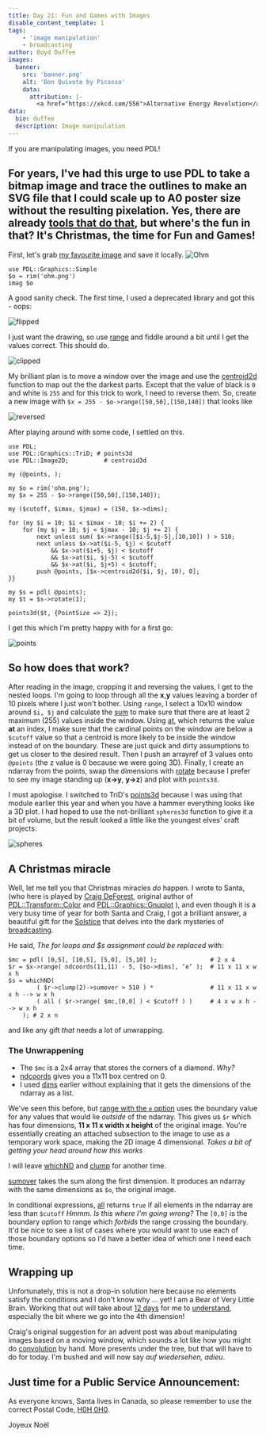 ```yaml
---
title: Day 21: Fun and Games with Images
disable_content_template: 1
tags:
    - 'image manipulation'
    - broadcasting
author: Boyd Duffee
images:
  banner:
    src: 'banner.png'
    alt: 'Don Quixote by Picasso'
    data:
      attribution: |-
        <a href="https://xkcd.com/556">Alternative Energy Revolution</a> by <a href="https://xkcd.com/about/">Randall Monroe</a> is licensed under <a href="https://creativecommons.org/licenses/by-nc/2.5/">Creative Commons Attribution-NonCommercial 2.5 License</a>.
data:
  bio: duffee
  description: Image manipulation
---
```


If you are manipulating images, you need PDL!

For years, I've had this urge to use PDL to take a bitmap image and trace the outlines to make an SVG file that I could scale up to A0 poster size without the resulting pixelation. Yes, there are already [tools that do that](https://github.com/autotrace/autotrace), but where's the fun in that? It's Christmas, the time for Fun and Games!
---

First, let's grab [my favourite image](https://xkcd.com/643/) and save it locally.
![Ohm](https://imgs.xkcd.com/comics/ohm.png)

    use PDL::Graphics::Simple
    $o = rim('ohm.png')
    imag $o

A good sanity check. The first time, I used a deprecated library and got this -  oops:

![flipped](flipped.png)

I just want the drawing, so use [range](https://metacpan.org/pod/PDL::Slices#range) and fiddle around a bit until I get the values correct.
This should do.

![clipped](clipped.png)

My brilliant plan is to move a window over the image and use the [centroid2d](https://metacpan.org/pod/PDL::Image2D#centroid2d) function to map out the the darkest parts.
Except that the value of black is `0` and white is `255` and for this trick to work, I need to reverse them.
So, create a new image with `$x = 255 - $o->range([50,50],[150,140])` that looks like

![reversed](reversed.png)

After playing around with some code, I settled on this.

    use PDL;
    use PDL::Graphics::TriD; # points3d
    use PDL::Image2D;          # centroid3d

    my (@points, );

    my $o = rim('ohm.png');
    my $x = 255 - $o->range([50,50],[150,140]);

    my ($cutoff, $imax, $jmax) = (150, $x->dims);

    for (my $i = 10; $i < $imax - 10; $i += 2) {
        for (my $j = 10; $j < $jmax - 10; $j += 2) {
            next unless sum( $x->range([$i-5,$j-5],[10,10]) ) > 510;
            next unless $x->at($i-5, $j) < $cutoff
                && $x->at($i+5, $j) < $cutoff
                && $x->at($i, $j-5) < $cutoff
                && $x->at($i, $j+5) < $cutoff;
            push @points, [$x->centroid2d($i, $j, 10), 0];
    }}

    my $s = pdl( @points);
    my $t = $s->rotate(1);

    points3d($t, {PointSize => 2});

I get this which I'm pretty happy with for a first go:

![points](points.png)  

## So how does that work?

After reading in the image, cropping it and reversing the values, I get to the nested loops.
I'm going to loop through all the **x**,**y** values leaving a border of 10 pixels where I just won't bother.
Using `range`, I select a 10x10 window around `$i, $j` and calculate the [sum](https://metacpan.org/pod/PDL::Ufunc#sum) to make sure that there are at least 2 maximum (255) values inside the window.
Using [at](https://metacpan.org/pod/PDL::Core#at), which returns the value **at** an index,
I make sure that the cardinal points on the window are below a `$cutoff` value so that a centroid is more likely to be inside the window instead of on the boundary. These are just quick and dirty assumptions to get us closer to the desired result.
Then I push an arrayref of 3 values onto `@points` (the z value is 0 because we were going 3D).
Finally, I create an ndarray from the points, swap the dimensions with [rotate](https://metacpan.org/pod/PDL::Slices#rotate) because I prefer to see my image standing up (**x->y**, **y->z**)
and plot with `points3d`.

I must apologise. I switched to TriD's
[points3d](https://metacpan.org/pod/PDL::Graphics::TriD#points3d) because
I was using that module earlier this year and when you have a hammer
everything looks like a 3D plot. I had hoped to use the not-brilliant
`spheres3d` function to give it a bit of volume, but the result looked
a little like the youngest elves' craft projects:

![spheres](spheres.png)

## A Christmas miracle

Well, let me tell you that Christmas miracles _do_ happen.
I wrote to Santa,
(who here is played by [Craig DeForest](https://www.boulder.swri.edu/~deforest/), original author of [PDL::Transform::Color](https://metacpan.org/pod/PDL::Transform::Color) and [PDL::Graphics::Gnuplot](https://metacpan.org/pod/PDL::Graphics::Gnuplot) ),
and even though it is a very busy time of year for both Santa and Craig, I got a brilliant answer,
a beautiful gift for the [Solstice](https://en.wikipedia.org/wiki/Alban_Arthan) that delves into the dark mysteries of [broadcasting](https://metacpan.org/dist/PDL/view/Basic/Pod/Broadcasting.pod).

He said, _The for loops and $s assignment could be replaced with:_

    $mc = pdl( [0,5], [10,5], [5,0], [5,10] );               # 2 x 4
    $r = $x->range( ndcoords(11,11) - 5, [$o->dims], ‘e’ );  # 11 x 11 x w x h
    $s = whichND(
	        ( $r->clump(2)->sumover > 510 ) *                # 11 x 11 x w x h --> w x h
	        ( all ( $r->range( $mc,[0,0] ) < $cutoff ) )     # 4 x w x h --> w x h
	    ); # 2 x n

and like any gift _that_ needs a lot of unwrapping.

### The Unwrappening

* The `$mc` is a 2x4 array that stores the corners of a diamond. _Why?_
* [ndcoords](https://metacpan.org/pod/PDL::Basic#ndcoords) gives you a 11x11 box centred on 0.
* I used [dims](https://metacpan.org/pod/PDL::Core#dims) earlier without explaining that it gets the dimensions of the ndarray as a list.

We've seen this before, but [range with the `e` option](https://metacpan.org/pod/PDL::Slices#2-(synonyms:-'e','x','extend')) uses the boundary value for any values that would lie _outside_ of the ndarray.
This gives us `$r` which has four dimensions, **11 x 11 x width x height** of the original image.
You're essentially creating an attached subsection to the image to use as a temporary work space, making the 2D image 4 dimensional.
_Takes a bit of getting your head around how this works_

I will leave [whichND](https://metacpan.org/pod/PDL::Primitive#whichND) and
[clump](https://metacpan.org/pod/PDL::Core#clump) for another time.

[sumover](https://metacpan.org/pod/PDL::Ufunc#sumover) takes the sum along the first dimension. It produces an ndarray with the same dimensions as `$o`, the original image.

In conditional expressions, [all](https://metacpan.org/pod/PDL::Ufunc#all) returns `true` if all elements in the ndarray are less than `$cutoff` _Hmmm. Is this where I'm going wrong?_ The `[0,0]` is the boundary option to range which _forbids_ the range crossing the boundary.
It'd be nice to see a list of cases where you would want to use each of those boundary options so I'd have a better idea of which one I need each time.

## Wrapping up

Unfortunately, this is not a drop-in solution here because no elements satisfy the conditions and I don't know why ... yet!
I am a Bear of Very Little Brain.
Working that out will take about [12 days](https://en.wikipedia.org/wiki/Twelfth_Night_(holiday)) for me to [understand](https://en.wikipedia.org/wiki/Epiphany_(holiday)), especially the bit where we go into the 4th dimension!

Craig's original suggestion for an advent post was about manipulating images based on a moving window, which sounds a lot like how you might do [convolution](https://metacpan.org/pod/PDL::Image2D#conv2d) by hand.
More presents under the tree, but that will have to do for today. I'm bushed and will now say _auf wiedersehen, adieu_.

## Just time for a Public Service Announcement:  
As everyone knows, Santa lives in Canada, so please remember to use the correct Postal Code, [H0H 0H0](https://en.wikipedia.org/wiki/Postal_codes_in_Canada#Santa_Claus).

Joyeux Noël
